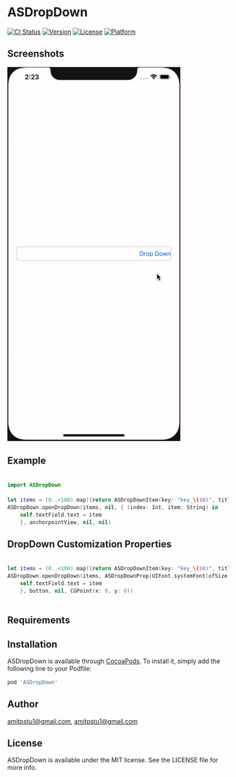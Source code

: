 # ASDropDown

[![CI Status](https://img.shields.io/travis/amitpstu1@gmail.com/ASDropDown.svg?style=flat)](https://travis-ci.org/amitpstu1@gmail.com/ASDropDown)
[![Version](https://img.shields.io/cocoapods/v/ASDropDown.svg?style=flat)](https://cocoapods.org/pods/ASDropDown)
[![License](https://img.shields.io/cocoapods/l/ASDropDown.svg?style=flat)](https://cocoapods.org/pods/ASDropDown)
[![Platform](https://img.shields.io/cocoapods/p/ASDropDown.svg?style=flat)](https://cocoapods.org/pods/ASDropDown)

Screenshots
---------
![ASDropDown Screenshots](asdropdown_screenshot.gif)

    
## Example
```swift

import ASDropDown

let items = (0..<100).map({return ASDropDownItem(key: "key_\($0)", title: "item-\($0)")})
ASDropDown.openDropDown(items, nil, { (index: Int, item: String) in
    self.textField.text = item
    }, anchorpointView, nil, nil)

```

## DropDown Customization Properties

```swift

let items = (0..<100).map({return ASDropDownItem(key: "key_\($0)", title: "item-\($0)")})
ASDropDown.openDropDown(items, ASDropDownProp(UIFont.systemFont(ofSize: 15), UIColor.red), { [unowned self] (index: Int, item: String) in
    self.textField.text = item
    }, button, nil, CGPoint(x: 0, y: 0))
    
```

## Requirements

## Installation

ASDropDown is available through [CocoaPods](https://cocoapods.org). To install
it, simply add the following line to your Podfile:

```ruby
pod 'ASDropDown'
```

## Author

amitpstu1@gmail.com, amitpstu1@gmail.com

## License

ASDropDown is available under the MIT license. See the LICENSE file for more info.
